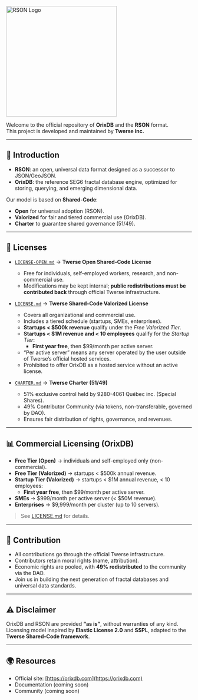 <picture>
  <source media="(prefers-color-scheme: dark)" srcset="assets/orix-pageweb-txtb.png">
  <source media="(prefers-color-scheme: light)" srcset="assets/orix-pageweb-txtn.png">
  <img alt="RSON Logo" src="assets/logo-light.svg" width="300">
</picture>




Welcome to the official repository of **OrixDB** and the **RSON** format.  
This project is developed and maintained by **Twerse inc.**  
 

---

## 📖 Introduction
- **RSON**: an open, universal data format designed as a successor to JSON/GeoJSON.  
- **OrixDB**: the reference SEG6 fractal database engine, optimized for storing, querying, and emerging dimensional data.  

Our model is based on **Shared-Code**:  
- **Open** for universal adoption (RSON).  
- **Valorized** for fair and tiered commercial use (OrixDB).  
- **Charter** to guarantee shared governance (51/49).  

---

## 📜 Licenses
- [`LICENSE-OPEN.md`](./LICENSE-OPEN.md) → **Twerse Open Shared-Code License**  
  - Free for individuals, self-employed workers, research, and non-commercial use.  
  - Modifications may be kept internal; **public redistributions must be contributed back** through official Twerse infrastructure.  

- [`LICENSE.md`](./LICENSE.md) → **Twerse Shared-Code Valorized License**  
  - Covers all organizational and commercial use.  
  - Includes a tiered schedule (startups, SMEs, enterprises).  
  - **Startups < $500k revenue** qualify under the *Free Valorized Tier*.  
  - **Startups < $1M revenue and < 10 employees** qualify for the *Startup Tier*:  
    - **First year free**, then $99/month per active server.  
  - “Per active server” means any server operated by the user outside of Twerse’s official hosted services.  
  - Prohibited to offer OrixDB as a hosted service without an active license.  

- [`CHARTER.md`](./CHARTER.md) → **Twerse Charter (51/49)**  
  - 51% exclusive control held by 9280-4061 Québec inc. (Special Shares).  
  - 49% Contributor Community (via tokens, non-transferable, governed by DAO).  
  - Ensures fair distribution of rights, governance, and revenues.  

---

## 📊 Commercial Licensing (OrixDB)

- **Free Tier (Open)** → individuals and self-employed only (non-commercial).  
- **Free Tier (Valorized)** → startups < $500k annual revenue.  
- **Startup Tier (Valorized)** → startups < $1M annual revenue, < 10 employees:  
  - **First year free**, then $99/month per active server.  
- **SMEs** → $999/month per active server (< $50M revenue).  
- **Enterprises** → $9,999/month per cluster (up to 10 servers).  

> See [LICENSE.md](./LICENSE.md) for details.  

---

## 🤝 Contribution
- All contributions go through the official Twerse infrastructure.  
- Contributors retain moral rights (name, attribution).  
- Economic rights are pooled, with **49% redistributed** to the community via the DAO.  
- Join us in building the next generation of fractal databases and universal data standards.  

---

## ⚠️ Disclaimer
OrixDB and RSON are provided **“as is”**, without warranties of any kind.  
Licensing model inspired by **Elastic License 2.0** and **SSPL**, adapted to the **Twerse Shared-Code framework**.  

---

## 🌍 Resources
- Official site: [https://orixdb.com](https://orixdb.com)  
- Documentation (coming soon)  
- Community (coming soon)  




